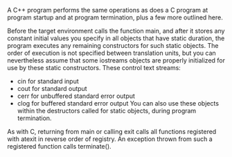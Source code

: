 A C++ program performs the same operations as does a C program at program startup and at program termination, plus a few more outlined here.

Before the target environment calls the function main, and after it stores any constant initial values you specify in all objects that have static duration, the program executes any remaining constructors for such static objects. The order of execution is not specified between translation units, but you can nevertheless assume that some iostreams objects are properly initialized for use by these static constructors. These control text streams:

- cin  for standard input
- cout  for standard output
- cerr  for unbuffered standard error output
- clog  for buffered standard error output
You can also use these objects within the destructors called for static objects, during program termination.

As with C, returning from main or calling exit calls all functions registered with atexit in reverse order of registry. An exception thrown from such a registered function calls terminate().